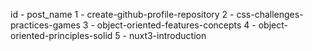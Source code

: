 id - post_name
1 - create-github-profile-repository
2 - css-challenges-practices-games
3 - object-oriented-features-concepts
4 - object-oriented-principles-solid
5 - nuxt3-introduction
